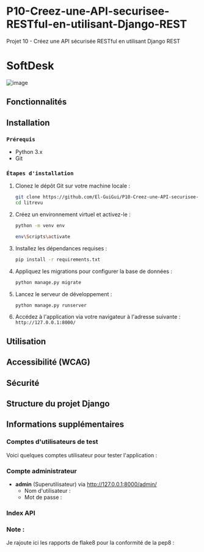 # P10-Creez-une-API-securisee-RESTful-en-utilisant-Django-REST
Projet 10 - Créez une API sécurisée RESTful en utilisant Django REST


# SoftDesk 

![image](https://github.com/El-GuiGui/P10-Creez-une-API-securisee-RESTful-en-utilisant-Django-REST/assets/148984263/0ed9fd2a-0186-4d1f-bd5a-de3eb5534ced)


## Fonctionnalités



## Installation

### `Prérequis`

- Python 3.x
- Git

### `Étapes d'installation`

1. Clonez le dépôt Git sur votre machine locale :

    ```bash
    git clone https://github.com/El-GuiGui/P10-Creez-une-API-securisee-RESTful-en-utilisant-Django-REST.git
    cd litrevu
    ```

2. Créez un environnement virtuel et activez-le :

    ```bash
    python -m venv env
    ```

    ```bash
    env\Scripts\activate
    ```

3. Installez les dépendances requises :

    ```bash
    pip install -r requirements.txt
    ```

4. Appliquez les migrations pour configurer la base de données :

    ```bash
    python manage.py migrate
    ```

5. Lancez le serveur de développement :

    ```bash
    python manage.py runserver
    ```

6. Accédez à l'application via votre navigateur à l'adresse suivante : `http://127.0.0.1:8000/`

## Utilisation



## Accessibilité (WCAG)



## Sécurité



## Structure du projet Django



## Informations supplémentaires

### Comptes d'utilisateurs de test

Voici quelques comptes utilisateur pour tester l'application :



### Compte administrateur

- **admin** (Superutilisateur) via http://127.0.0.1:8000/admin/ 
  - Nom d'utilisateur : 
  - Mot de passe : 

### Index API





### Note : 

Je rajoute ici les rapports de flake8 pour la conformité de la pep8 :
